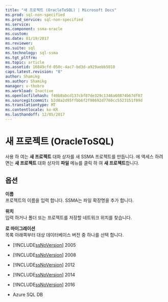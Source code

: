 ```yaml
---
title: "새 프로젝트 (OracleToSQL) | Microsoft Docs"
ms.prod: sql-non-specified
ms.prod_service: sql-non-specified
ms.service: 
ms.component: ssma-oracle
ms.custom: 
ms.date: 01/19/2017
ms.reviewer: 
ms.suite: sql
ms.technology: sql-ssma
ms.tgt_pltfrm: 
ms.topic: article
ms.assetid: 16849cfd-050c-4ac7-bd3d-a929aebb5010
caps.latest.revision: "8"
author: Shamikg
ms.author: Shamikg
manager: v-thobro
ms.workload: Inactive
ms.openlocfilehash: f40b8abcd137cbf87de329c1346a60874b67df07
ms.sourcegitcommit: b2d8a2d95ffbb6f2f98692d7760cc5523151f99d
ms.translationtype: MT
ms.contentlocale: ko-KR
ms.lasthandoff: 12/05/2017
---
```

# <a name="new-project-oracletosql"></a>새 프로젝트 (OracleToSQL)
사용 하 여는 **새 프로젝트** 대화 상자를 새 SSMA 프로젝트를 만듭니다. 에 액세스 하려면는 **새 프로젝트** 대화 상자의 **파일** 메뉴를 클릭 하 여 **새 프로젝트**합니다.  
  
## <a name="options"></a>옵션  
**이름**  
프로젝트의 이름을 입력 합니다. SSMA는 파일 확장명을 추가 합니다.  
  
**위치**  
입력 하거나 폴더 또는 프로젝트를 저장할 네트워크 위치를 찾습니다.  
  
**로 마이그레이션**  
목록 아래쪽부터 대상 데이터베이스 버전 중 하나를 선택 합니다.  
  
-   [!INCLUDE[ssNoVersion](../../includes/ssnoversion_md.md)] 2005  
  
-   [!INCLUDE[ssNoVersion](../../includes/ssnoversion_md.md)] 2008  
  
-   [!INCLUDE[ssNoVersion](../../includes/ssnoversion_md.md)] 2012  
  
-   [!INCLUDE[ssNoVersion](../../includes/ssnoversion_md.md)] 2014  
  
-   [!INCLUDE[ssNoVersion](../../includes/ssnoversion_md.md)] 2016  
  
-   Azure SQL DB  
  
